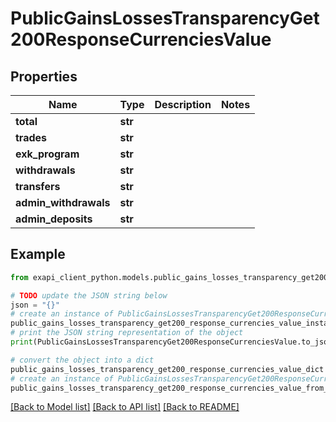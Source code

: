 # PublicGainsLossesTransparencyGet200ResponseCurrenciesValue


## Properties

Name | Type | Description | Notes
------------ | ------------- | ------------- | -------------
**total** | **str** |  | 
**trades** | **str** |  | 
**exk_program** | **str** |  | 
**withdrawals** | **str** |  | 
**transfers** | **str** |  | 
**admin_withdrawals** | **str** |  | 
**admin_deposits** | **str** |  | 

## Example

```python
from exapi_client_python.models.public_gains_losses_transparency_get200_response_currencies_value import PublicGainsLossesTransparencyGet200ResponseCurrenciesValue

# TODO update the JSON string below
json = "{}"
# create an instance of PublicGainsLossesTransparencyGet200ResponseCurrenciesValue from a JSON string
public_gains_losses_transparency_get200_response_currencies_value_instance = PublicGainsLossesTransparencyGet200ResponseCurrenciesValue.from_json(json)
# print the JSON string representation of the object
print(PublicGainsLossesTransparencyGet200ResponseCurrenciesValue.to_json())

# convert the object into a dict
public_gains_losses_transparency_get200_response_currencies_value_dict = public_gains_losses_transparency_get200_response_currencies_value_instance.to_dict()
# create an instance of PublicGainsLossesTransparencyGet200ResponseCurrenciesValue from a dict
public_gains_losses_transparency_get200_response_currencies_value_from_dict = PublicGainsLossesTransparencyGet200ResponseCurrenciesValue.from_dict(public_gains_losses_transparency_get200_response_currencies_value_dict)
```
[[Back to Model list]](../README.md#documentation-for-models) [[Back to API list]](../README.md#documentation-for-api-endpoints) [[Back to README]](../README.md)


